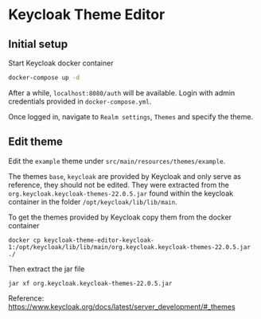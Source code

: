 # Keycloak Theme Editor

## Initial setup

Start Keycloak docker container

```bash
docker-compose up -d
```

After a while, `localhost:8080/auth` will be available. Login with admin credentials provided in `docker-compose.yml`.

Once logged in, navigate to `Realm settings`, `Themes` and specify the theme.

## Edit theme

Edit the `example` theme under `src/main/resources/themes/example`.

The themes `base`, `keycloak` are provided by Keycloak and only serve as reference, they should not be edited. They were extracted from the `org.keycloak.keycloak-themes-22.0.5.jar` found within the keycloak container in the folder `/opt/keycloak/lib/lib/main`.

To get the themes provided by Keycloak copy them from the docker container

`docker cp keycloak-theme-editor-keycloak-1:/opt/keycloak/lib/lib/main/org.keycloak.keycloak-themes-22.0.5.jar ./`

Then extract the jar file

`jar xf org.keycloak.keycloak-themes-22.0.5.jar`

Reference: <https://www.keycloak.org/docs/latest/server_development/#_themes>

